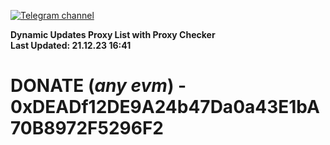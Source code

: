 [![Telegram channel](https://img.shields.io/endpoint?url=https://runkit.io/damiankrawczyk/telegram-badge/branches/master?url=https://t.me/n4z4v0d)](https://t.me/n4z4v0d) 

**Dynamic Updates Proxy List with Proxy Checker**  
**Last Updated: 21.12.23 16:41**

# DONATE (_any evm_) - 0xDEADf12DE9A24b47Da0a43E1bA70B8972F5296F2
